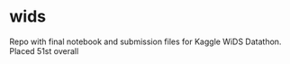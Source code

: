 # wids
Repo with final notebook and submission files for Kaggle WiDS Datathon. Placed 51st overall 
